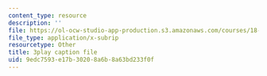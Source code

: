 ```yaml
---
content_type: resource
description: ''
file: https://ol-ocw-studio-app-production.s3.amazonaws.com/courses/18-02-multivariable-calculus-fall-2007/9edc7593e17b30208a6b8a63bd233f0f_PxCxlsl_YwY.srt
file_type: application/x-subrip
resourcetype: Other
title: 3play caption file
uid: 9edc7593-e17b-3020-8a6b-8a63bd233f0f
---
```

